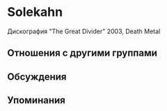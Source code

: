 # Solekahn

Дискография
"The Great Divider" 2003, Death Metal

## Отношения с другими группами


## Обсуждения


## Упоминания

